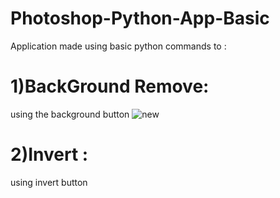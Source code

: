 # Photoshop-Python-App-Basic
Application made using basic python commands to :

# 1)BackGround Remove:
using the background button 
![new](https://github.com/vb8146649/Photoshop-Python-App-Basic/assets/133308727/ff9cd9d1-76b4-4c4b-a4e6-987c69b20512)

# 2)Invert :
using invert button 

